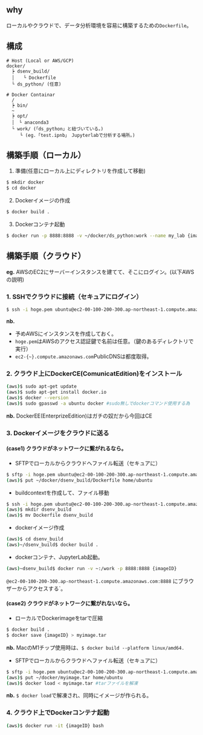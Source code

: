 ## why
ローカルやクラウドで、データ分析環境を容易に構築するための`Dockerfile`。


## 構成
```
# Host (Local or AWS/GCP)
docker/
  ┝ dsenv_build/
  │　　└ Dockerfile
  └ ds_python/ (任意)

# Docker Containar
  /
  ┝ bin/
  ~
  ┝ opt/
  │　└ anaconda3
  └ work/ (「ds_python」と紐づいている。)
     └ (eg.「test.ipnb」　Jupyterlabで分析する場所。)
```


## 構築手順（ローカル）
1. 準備(任意にローカル上にディレクトリを作成して移動)
```sh
$ mkdir docker
$ cd docker
```

2. Dockerイメージの作成
```sh
$ docker build .
```

3. Dockerコンテナ起動
```sh
$ docker run -p 8888:8888 -v ~/docker/ds_python:work --name my_lab {image}
```


## 構築手順（クラウド）
__eg.__ AWSのEC2にサーバーインスタンスを建てて、そこにログイン。(以下AWSの説明)

### 1. SSHでクラウドに接続（セキュアにログイン）
```sh
$ ssh -i hoge.pem ubuntu@ec2-00-100-200-300.ap-northeast-1.compute.amazonaws.com
```
__nb.__
* 予めAWSにインスタンスを作成しておく。
* `hoge.pem`はAWSのアクセス認証鍵で名前は任意。（鍵のあるディレクトリで実行）
* `ec2-{~}.compute.amazonaws.com`PublicDNSは都度取得。

### 2. クラウド上にDockerCE(ComunicatEdition)をインストール
```sh
(aws)$ sudo apt-get update
(aws)$ sudo apt-get install docker.io
(aws)$ docker --version
(aws)$ sudo gpasswd -a ubuntu docker #sudo無しでdockerコマンド使用する為
```
__nb.__ DockerEE(EnterprizeEdition)はガチの奴だから今回はCE

### 3. Dockerイメージをクラウドに送る
#### (case1) クラウドがネットワークに繋がれるなら。
* SFTPでローカルからクラウドへファイル転送（セキュアに）
```sh
$ sftp -i hoge.pem ubuntu@ec2-00-100-200-300.ap-northeast-1.compute.amazonaws.com
(aws)$ put ~/docker/dsenv_build/Dockerfile home/ubuntu
```
* buildcontextを作成して、ファイル移動
```sh
$ ssh -i hoge.pem ubuntu@ec2-00-100-200-300.ap-northeast-1.compute.amazonaws.com
(aws)$ mkdir dsenv_build
(aws)$ mv Dockerfile dsenv_build
```
* dockerイメージ作成
```sh
(aws)$ cd dsenv_build
(aws)~/dsenv_build$ docker build .
```
* dockerコンテナ、JupyterLab起動。
```sh
(aws)~dsenv_build$ docker run -v ~:/work -p 8888:8888 {imageID}
```

`@ec2-00-100-200-300.ap-northeast-1.compute.amazonaws.com:8888`
にブラウザーからアクセスする`。


#### (case2) クラウドがネットワークに繋がれないなら。
* ローカルでDockerimageをtarで圧縮
```sh
$ docker build .
$ docker save {imageID} > myimage.tar
```
__nb.__ MacのM1チップ使用時は、`$ docker build --platform linux/amd64.`

* SFTPでローカルからクラウドへファイル転送（セキュアに）
```sh
$ sftp -i hoge.pem ubuntu@ec2-00-100-200-300.ap-northeast-1.compute.amazonaws.com
(aws)$ put ~/docker/myimage.tar home/ubuntu
(aws)$ docker load < myimage.tar #tarファイルを解凍
```
__nb.__ `$ docker load`で解凍され、同時にイメージが作られる。

### 4. クラウド上でDockerコンテナ起動
```sh
(aws)$ docker run -it {imageID} bash
```

